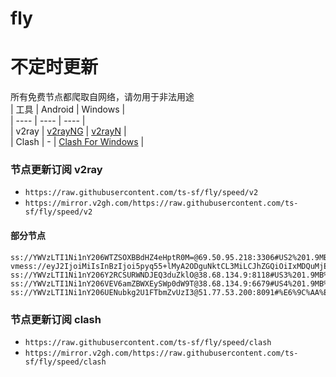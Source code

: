 # fly
# 不定时更新
所有免费节点都爬取自网络，请勿用于非法用途  
|  工具  | Android  | Windows  |  
|  ----  | ----   | ----  |  
| v2ray  | [v2rayNG](https://github.com/2dust/v2rayNG/releases) | [v2rayN](https://github.com/2dust/v2rayN/releases) |  
| Clash  | - | [Clash For Windows](https://github.com/2dust/clashN/releases) | 
  
### 节点更新订阅  v2ray
- `https://raw.githubusercontent.com/ts-sf/fly/speed/v2`  
- `https://mirror.v2gh.com/https://raw.githubusercontent.com/ts-sf/fly/speed/v2`  

#### 部分节点  
``` 
ss://YWVzLTI1Ni1nY206WTZSOXBBdHZ4eHptR0M=@69.50.95.218:3306#US2%201.9MB%2Fs
vmess://eyJ2IjoiMiIsInBzIjoi5pyq55+lMyA2ODguNktCL3MiLCJhZGQiOiIxMDQuMjEuOTQuNjQiLCJwb3J0IjoiNDQzIiwiaWQiOiIzOWNlYzE4Zi1hNDM5LTQyN2MtOWE0ZS1hZWI2ZmNkZjZmNTMiLCJhaWQiOiIwIiwic2N5IjoiYXV0byIsIm5ldCI6IndzIiwidHlwZSI6IiIsImhvc3QiOiJsaW5qYTA1Lmh3Y2FyLnNicyIsInBhdGgiOiIvbGlua3dzIiwidGxzIjoidGxzIiwic25pIjoibGluamEwNS5od2Nhci5zYnMiLCJ0ZXN0X25hbWUiOiIzIn0=
ss://YWVzLTI1Ni1nY206Y2RCSURWNDJEQ3duZklO@38.68.134.9:8118#US3%201.9MB%2Fs
ss://YWVzLTI1Ni1nY206VEV6amZBWXEySWp0dW9T@38.68.134.9:6679#US4%201.9MB%2Fs
ss://YWVzLTI1Ni1nY206UENubkg2U1FTbmZvUzI3@51.77.53.200:8091#%E6%9C%AA%E7%9F%A57%201.8MB%2Fs
```
### 节点更新订阅  clash
- `https://raw.githubusercontent.com/ts-sf/fly/speed/clash`  
- `https://mirror.v2gh.com/https://raw.githubusercontent.com/ts-sf/fly/speed/clash`  


